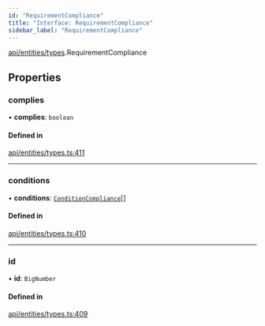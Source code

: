 ```yaml
---
id: "RequirementCompliance"
title: "Interface: RequirementCompliance"
sidebar_label: "RequirementCompliance"
---
```


[api/entities/types](../../../../../modules/API/Entities/Types/Types.md).RequirementCompliance

## Properties

### complies

• **complies**: `boolean`

#### Defined in

[api/entities/types.ts:411](https://github.com/PolymeshAssociation/polymesh-sdk/blob/978e4ded6/src/api/entities/types.ts#L411)

___

### conditions

• **conditions**: [`ConditionCompliance`](../ConditionCompliance/ConditionCompliance.md)[]

#### Defined in

[api/entities/types.ts:410](https://github.com/PolymeshAssociation/polymesh-sdk/blob/978e4ded6/src/api/entities/types.ts#L410)

___

### id

• **id**: `BigNumber`

#### Defined in

[api/entities/types.ts:409](https://github.com/PolymeshAssociation/polymesh-sdk/blob/978e4ded6/src/api/entities/types.ts#L409)
